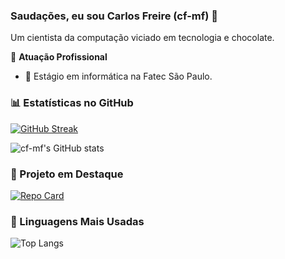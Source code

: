 ### Saudações, eu sou Carlos Freire (cf-mf) 👋

Um cientista da computação viciado em tecnologia e chocolate.
    
🏢 **Atuação Profissional**
- 🚀 Estágio em informática na Fatec São Paulo.

### 📊 Estatísticas no GitHub

[![GitHub Streak](https://streak-stats.demolab.com/?user=cf-mf&theme=bear&background=000&border=30A3DC&dates=FFF)](https://git.io/streak-stats)

![cf-mf's GitHub stats](https://github-readme-stats.vercel.app/api?username=cf-mf&show_icons=true&theme=bear&background=000&border=30A3DC&dates=FFF)


### 📌 Projeto em Destaque

[![Repo Card](https://github-readme-stats.vercel.app/api/pin/?username=cf-mf&repo=ecocheck&theme=bear&background=000&border=30A3DC&dates=FFF)]((https://github.com/cf-mf/ecocheck))

### 🚀 Linguagens Mais Usadas

![Top Langs](https://github-readme-stats.vercel.app/api/top-langs/?username=cf-mf&layout=compact&theme=bear&background=000&border=30A3DC&dates=FFF)
